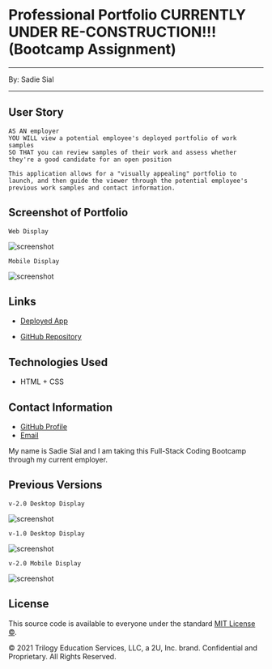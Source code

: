 # Professional Portfolio CURRENTLY UNDER RE-CONSTRUCTION!!! (Bootcamp Assignment) 
---
By: Sadie Sial
___

## User Story

```
AS AN employer
YOU WILL view a potential employee's deployed portfolio of work samples
SO THAT you can review samples of their work and assess whether they're a good candidate for an open position
```

```
This application allows for a "visually appealing" portfolio to launch, and then guide the viewer through the potential employee's previous work samples and contact information.
```

## Screenshot of Portfolio
```
Web Display
```
![screenshot](./assets/images/desktop-v3.png)


```
Mobile Display
```
![screenshot](./assets/images/mobile-v3.png)

## Links

- [Deployed App](https://sadielinks.github.io/professional-portfolio/)

- [GitHub Repository](https://github.com/sadielinks/professional-portfolio)


## Technologies Used
- HTML + CSS


## Contact Information

- [GitHub Profile](https://github.com/sadielinks)
- [Email](mailto:sadiecodes@gmail.com)

My name is Sadie Sial and I am taking this Full-Stack Coding Bootcamp through my current employer.

## Previous Versions

```
v-2.0 Desktop Display
```
![screenshot](./assets/images/desktop-v2.png)

```
v-1.0 Desktop Display
```
![screenshot](./assets/images/desktop-v1.png)


```
v-2.0 Mobile Display
```
![screenshot](./assets/images/mobile-v2.png)




## License

This source code is available to everyone under the standard [MIT License ©](https://github.com/microsoft/vscode/blob/master/LICENSE.txt). <br>

© 2021 Trilogy Education Services, LLC, a 2U, Inc. brand. Confidential and Proprietary. All Rights Reserved.